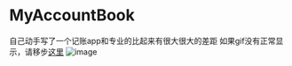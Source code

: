 # MyAccountBook
自己动手写了一个记账app和专业的比起来有很大很大的差距
如果gif没有正常显示，请移步[这里](http://blog.csdn.net/ssshen14/article/details/50531440)
![image](http://img.blog.csdn.net/20160117130303325?watermark/2/text/aHR0cDovL2Jsb2cuY3Nkbi5uZXQv/font/5a6L5L2T/fontsize/400/fill/I0JBQkFCMA==/dissolve/70/gravity/Center)
